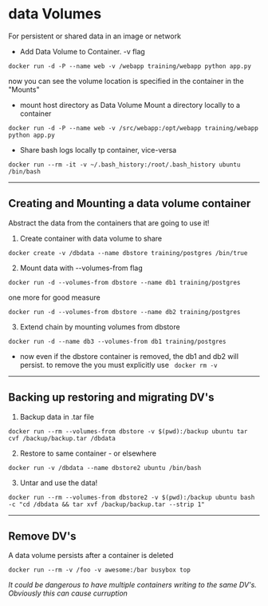# data Volumes
For persistent or shared data in an image or network
* Add Data Volume to Container. -v flag
```
docker run -d -P --name web -v /webapp training/webapp python app.py
```
now you can see the volume location is specified in the container in the "Mounts"
* mount host directory as Data Volume
Mount a directory locally to a container
```
docker run -d -P --name web -v /src/webapp:/opt/webapp training/webapp python app.py
```
* Share bash logs locally tp container, vice-versa
```
docker run --rm -it -v ~/.bash_history:/root/.bash_history ubuntu /bin/bash
```
* * *

## Creating and Mounting a data volume container
Abstract the data from the containers that are going to use it!
1. Create container with data volume to share
```
docker create -v /dbdata --name dbstore training/postgres /bin/true
```
2. Mount data with --volumes-from flag
```
docker run -d --volumes-from dbstore --name db1 training/postgres
```
one more for good measure
```
docker run -d --volumes-from dbstore --name db2 training/postgres
```
3. Extend chain by mounting volumes from dbstore
```
docker run -d --name db3 --volumes-from db1 training/postgres
```
* now even if the dbstore container is removed, the db1 and db2 will persist. to remove the you must explicitly use ``` docker rm -v```

* * *

## Backing up restoring and migrating DV's
1. Backup data in .tar file
```
docker run --rm --volumes-from dbstore -v $(pwd):/backup ubuntu tar cvf /backup/backup.tar /dbdata
```
2. Restore to same container - or elsewhere
```
docker run -v /dbdata --name dbstore2 ubuntu /bin/bash
```
3. Untar and use the data!
```
docker run --rm --volumes-from dbstore2 -v $(pwd):/backup ubuntu bash -c "cd /dbdata && tar xvf /backup/backup.tar --strip 1"
```

* * *
## Remove DV's
A data volume persists after a container is deleted
```
docker run --rm -v /foo -v awesome:/bar busybox top
```

*It could be dangerous to have multiple containers writing to the same DV's. Obviously this can cause curruption*
